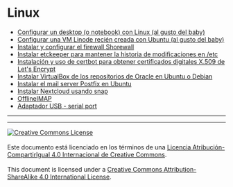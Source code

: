 # Linux

* [Configurar un desktop (o notebook) con Linux (al gusto del
baby)](DesktopBaby.md)
* [Configurar una VM Linode recién creada con Ubuntu (al gusto del
baby)](VMUbuntuBaby.md)
* [Instalar y configurar el firewall Shorewall](InstalarShorewall.md)
* [Instalar etckeeper para mantener la historia de modificaciones en
/etc](Etckeeper.md)
* [Instalación y uso de certbot para obtener certificados digitales X.509 de
Let's Encrypt](LetsencryptCertbot.md)
* [Instalar VirtualBox de los repositorios de Oracle en Ubuntu o
Debian](OracleVirtualBox.md)
* [Instalar el mail server Postfix en Ubuntu](Postfix.md)
* [Instalar Nextcloud usando snap](NextcloudSnap.md)
* [OfflineIMAP](OfflineIMAP.md)
* [Adaptador USB - serial port](USBserial.md)


___
<!-- LICENSE -->
___
<a rel="licencia" href="https://creativecommons.org/licenses/by-sa/4.0/deed.es">
<img alt="Creative Commons License" style="border-width:0"
src="https://i.creativecommons.org/l/by-sa/4.0/88x31.png" /></a>
<br /><br />
Este documento está licenciado en los términos de una <a rel="licencia"
href="https://creativecommons.org/licenses/by-sa/4.0/deed.es">
Licencia Atribución-CompartirIgual 4.0 Internacional de Creative Commons</a>.
<br /><br />
This document is licensed under a <a rel="license" 
href="https://creativecommons.org/licenses/by-sa/4.0/deed.en">
Creative Commons Attribution-ShareAlike 4.0 International License</a>.
<!-- END --> 
